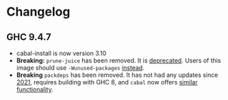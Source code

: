 
# Changelog

## GHC 9.4.7

* cabal-install is now version 3.10
* **Breaking:** `prune-juice` has been removed. It is [deprecated](https://github.com/dfithian/prune-juice#readme).
  Users of this image should use `-Wunused-packages` [instead](https://downloads.haskell.org/~ghc/9.4.7/docs/users_guide/using-warnings.html?highlight=wunused%20packages#ghc-flag--Wunused-packages).
* **Breaking** `packdeps` has been removed.
  It has not had any updates since [2021](https://github.com/snoyberg/packdeps),
  requires building with GHC 8, and `cabal` now offers [similar functionality](https://cabal.readthedocs.io/en/stable/cabal-package.html#listing-outdated-dependency-version-bounds).
